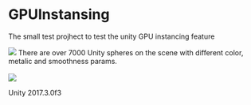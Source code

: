 # GPUInstansing
The small test projhect to test the unity GPU instancing feature

<img src="https://monosnap.com/image/wIXiKoCNUHw15AgbJuMXwJ3eizZMrL">
There are over 7000 Unity spheres on the scene with different color, metalic and smoothness params.
<br/><br/>
<img src="https://github.com/neitron/GPUInstansing/blob/master/Readme/WoamvHz%20-%20Imgur.gif">

Unity 2017.3.0f3
